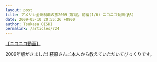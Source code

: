 ```yaml
---
layout: post
title: アメリカ全州制覇の旅2009 第1話 前編(1/6)‐ニコニコ動画(ββ)
date: 2009-05-10 20:55:26 +0900
author: Tsukasa OISHI
permalink: /articles/724
---
```


<script type="text/javascript" src="http://ext.nicovideo.jp/thumb_watch/sm6913877?w=490&amp;h=307"></script>

<noscript><a href="http://www.nicovideo.jp/watch/sm6913877">【ニコニコ動画】</a></noscript>

2009年版がきました! 萩原さんご本人から教えていただいてびっくりです。
